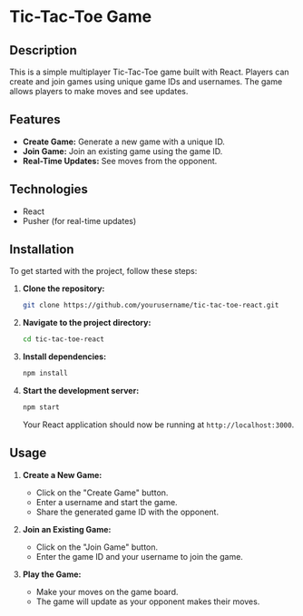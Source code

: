 # Tic-Tac-Toe Game

## Description

This is a simple multiplayer Tic-Tac-Toe game built with React. Players can create and join games using unique game IDs and usernames. The game allows players to make moves and see updates.

## Features

- **Create Game:** Generate a new game with a unique ID.
- **Join Game:** Join an existing game using the game ID.
- **Real-Time Updates:** See moves from the opponent.

## Technologies

- React
- Pusher (for real-time updates)

## Installation

To get started with the project, follow these steps:

1. **Clone the repository:**

    ```bash
    git clone https://github.com/yourusername/tic-tac-toe-react.git
    ```

2. **Navigate to the project directory:**

    ```bash
    cd tic-tac-toe-react
    ```

3. **Install dependencies:**

    ```bash
    npm install
    ```

4. **Start the development server:**

    ```bash
    npm start
    ```

    Your React application should now be running at `http://localhost:3000`.

## Usage

1. **Create a New Game:**
   - Click on the "Create Game" button.
   - Enter a username and start the game.
   - Share the generated game ID with the opponent.

2. **Join an Existing Game:**
   - Click on the "Join Game" button.
   - Enter the game ID and your username to join the game.

3. **Play the Game:**
   - Make your moves on the game board.
   - The game will update as your opponent makes their moves.
